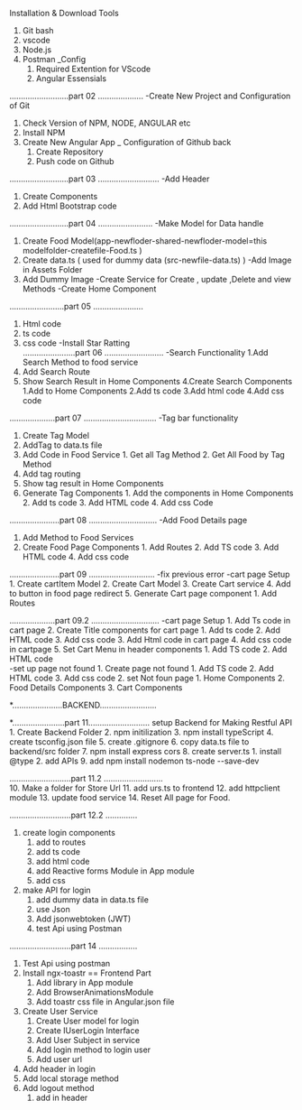 Installation & Download Tools
1. Git bash
2. vscode
3. Node.js
4. Postman
        _Config
    1. Required Extention for VScode
    2. Angular Essensials

..........................part 02  ....................
-Create New Project and Configuration of Git
1. Check Version of NPM, NODE, ANGULAR etc        
2. Install NPM
3. Create New Angular App
        _  Configuration of Github back
      1. Create Repository
      2. Push code on Github

..........................part 03  ...........................
-Add Header
  1. Create Components
  2. Add Html Bootstrap code

..........................part 04 ........................
-Make Model for Data handle
  1. Create Food Model(app-newfloder-shared-newfloder-model=this modelfolder-createfile-Food.ts )
  2. Create data.ts ( used for dummy data (src-newfile-data.ts) ) 
-Add Image in Assets Folder
  1. Add Dummy Image
-Create Service for Create , update ,Delete and view Methods
-Create Home Component

........................part 05 ......................
  1. Html code
  2. ts code
  3. css code
-Install Star Ratting  
.......................part 06 ..........................
-Search Functionality
1.Add Search Method to food service
2. Add Search Route
3. Show Search Result in Home Components
4.Create Search Components
   1.Add to Home Components
   2.Add ts code
   3.Add html code
   4.Add css code

....................part 07 ................................
-Tag bar functionality
  1. Create Tag Model
  2. AddTag to data.ts file
  3. Add Code in Food Service
         1. Get all Tag Method
         2. Get All Food by Tag Method
  4. Add tag routing
  5. Show tag result in Home Components
  6. Generate Tag Components
         1. Add the components in Home Components
         2. Add ts code
         3. Add HTML code
         4. Add css Code

......................part 08 ..............................
-Add Food Details page
  1. Add Method to Food Services
  2. Create Food Page Components
         1. Add Routes
         2. Add TS code
         3. Add HTML code
         4. Add css code

......................part 09 .............................
-fix previous error
-cart page Setup
     1. Create cartItem Model
     2. Create Cart Model
     3. Create Cart service
     4. Add to button in food page redirect
     5. Generate Cart page component
         1. Add Routes          

....................part 09.2 ..............................
-cart page Setup
         1. Add Ts code in cart page
         2. Create Title components for cart page
              1. Add ts code
              2. Add HTML code
              3. Add css code
         3. Add Html code in cart page
         4. Add css code in cartpage
         5. Set Cart Menu in header components
              1. Add TS code
              2. Add HTML code      
-set up page not found
    1. Create page not found
         1. Add TS code 
         2. Add HTML code
         3. Add css code
    2. set Not foun page
         1. Home Components
         2. Food Details Components
         3. Cart Components   


*......................BACKEND.........................

*.......................part 11...........................
 setup Backend for Making Restful API
       1. Create Backend Folder
       2. npm initilization
       3. npm install typeScript
       4. create tsconfig.json file
       5. create .gitignore
       6. copy data.ts file to backend/src folder
       7. npm install express cors
       8. create server.ts
                1. install @type
                2. add APIs
       9. add npm install nodemon ts-node --save-dev

...........................part 11.2   ..........................       
       10. Make a folder for Store Url
       11. add urs.ts to frontend
       12. add httpclient module
       13. update food service
       14. Reset All page for Food.
                

...........................part 12.2  ..............
1. create login components
    1. add to routes
    2. add ts code
    3. add html code
    4. add Reactive forms Module in App module
    5. add css
2. make API for login
    1. add dummy data in data.ts file
    2. use Json
    3. Add jsonwebtoken (JWT)
    4. test Api using Postman     

...........................part 14   .................
1. Test Api using postman
2. Install ngx-toastr  == Frontend Part
   1. Add library in App module
   2. Add BrowserAnimationsModule
   3. Add toastr css file in Angular.json file
3. Create User Service
   1. Create User model for login
   2. Create IUserLogin Interface
   3. Add User Subject in service
   4. Add login method to login user
   5. Add user url
4. Add header in login
5. Add local storage method
6. Add logout method
    1. add in header       